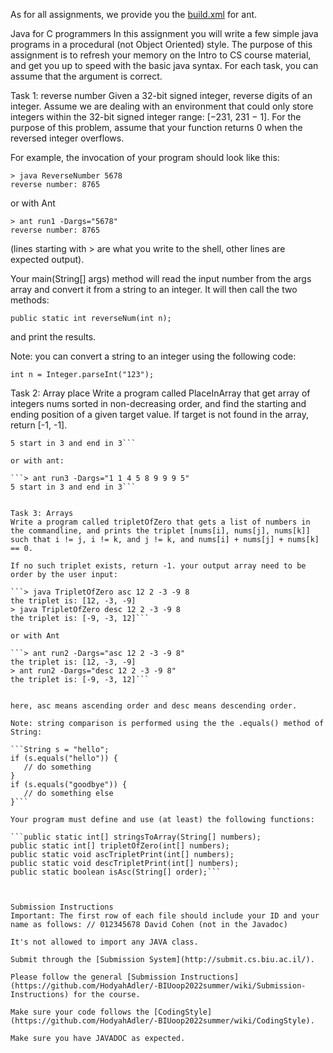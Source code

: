 As for all assignments, we provide you the [build.xml](https://github.com/HodyahAdler/-BIUoop2022summer/blob/main/ass1/build.xml) for ant.

Java for C programmers
In this assignment you will write a few simple java programs in a procedural (not Object Oriented) style. The purpose of this assignment is to refresh your memory on the Intro to CS course material, and get you up to speed with the basic java syntax. For each task, you can assume that the argument is correct.

Task 1: reverse number
Given a 32-bit signed integer, reverse digits of an integer.
Assume we are dealing with an environment that could only store integers within the 32-bit signed integer range: [−231, 231 − 1]. For the purpose of this problem, assume that your function returns 0 when the reversed integer overflows.

For example, the invocation of your program should look like this:

```
> java ReverseNumber 5678
reverse number: 8765
```

or with Ant

```
> ant run1 -Dargs="5678"
reverse number: 8765
```

(lines starting with > are what you write to the shell, other lines are expected output).

Your main(String[] args) method will read the input number from the args array and convert it from a string to an integer. It will then call the two methods:

`public static int reverseNum(int n);`

and print the results.

Note: you can convert a string to an integer using the following code:

`int n = Integer.parseInt("123");`

Task 2: Array place
Write a program called PlaceInArray that get array of integers nums sorted in non-decreasing order, and find the starting and ending position of a given target value. If target is not found in the array, return [-1, -1].


```> java PlaceInArray 1 1 4 5 8 9 9 9 5
5 start in 3 and end in 3```

or with ant:

```> ant run3 -Dargs="1 1 4 5 8 9 9 9 5" 
5 start in 3 and end in 3```


Task 3: Arrays
Write a program called tripletOfZero that gets a list of numbers in the commandline, and prints the triplet [nums[i], nums[j], nums[k]] such that i != j, i != k, and j != k, and nums[i] + nums[j] + nums[k] == 0.

If no such triplet exists, return -1. your output array need to be order by the user input:

```> java TripletOfZero asc 12 2 -3 -9 8
the triplet is: [12, -3, -9]
> java TripletOfZero desc 12 2 -3 -9 8
the triplet is: [-9, -3, 12]```

or with Ant

```> ant run2 -Dargs="asc 12 2 -3 -9 8"
the triplet is: [12, -3, -9]
> ant run2 -Dargs="desc 12 2 -3 -9 8"
the triplet is: [-9, -3, 12]```


here, asc means ascending order and desc means descending order.

Note: string comparison is performed using the the .equals() method of String:

```String s = "hello";
if (s.equals("hello")) {
   // do something
} 
if (s.equals("goodbye")) {
   // do something else
}```

Your program must define and use (at least) the following functions:

```public static int[] stringsToArray(String[] numbers);
public static int[] tripletOfZero(int[] numbers);
public static void ascTripletPrint(int[] numbers);
public static void descTripletPrint(int[] numbers);
public static boolean isAsc(String[] order);```



Submission Instructions
Important: The first row of each file should include your ID and your name as follows: // 012345678 David Cohen (not in the Javadoc)

It's not allowed to import any JAVA class.

Submit through the [Submission System](http://submit.cs.biu.ac.il/).

Please follow the general [Submission Instructions](https://github.com/HodyahAdler/-BIUoop2022summer/wiki/Submission-Instructions) for the course.

Make sure your code follows the [CodingStyle](https://github.com/HodyahAdler/-BIUoop2022summer/wiki/CodingStyle).

Make sure you have JAVADOC as expected. 